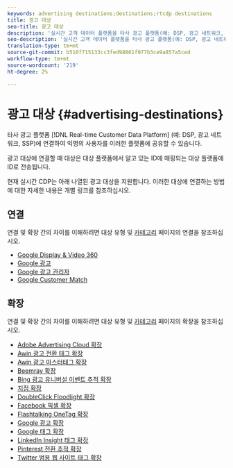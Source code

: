 ```yaml
---
keywords: advertising destinations;destinations;rtcdp destinations
title: 광고 대상
seo-title: 광고 대상
description: '실시간 고객 데이터 플랫폼을 타사 광고 플랫폼(예: DSP, 광고 네트워크, SSP)에 연결하고 익명의 사용자를 이러한 플랫폼에 공유할 수 있습니다.'
seo-description: '실시간 고객 데이터 플랫폼을 타사 광고 플랫폼(예: DSP, 광고 네트워크, SSP)에 연결하고 익명의 사용자를 이러한 플랫폼에 공유할 수 있습니다.'
translation-type: tm+mt
source-git-commit: b510f715133cc3fed98861f977b3ce9a857a5ced
workflow-type: tm+mt
source-wordcount: '219'
ht-degree: 2%

---
```



# 광고 대상 {#advertising-destinations}

타사 광고 플랫폼 [!DNL Real-time Customer Data Platform] (예: DSP, 광고 네트워크, SSP)에 연결하여 익명의 사용자를 이러한 플랫폼에 공유할 수 있습니다.

광고 대상에 연결할 때 대상은 대상 플랫폼에서 알고 있는 ID에 매핑되는 대상 플랫폼에 ID로 전송됩니다.

현재 실시간 CDP는 아래 나열된 광고 대상을 지원합니다. 이러한 대상에 연결하는 방법에 대한 자세한 내용은 개별 링크를 참조하십시오.

## 연결

연결 및 확장 간의 차이를 이해하려면 대상 유형 및 [카테고리](/help/rtcdp/destinations/destination-types.md#connections) 페이지의 연결을 참조하십시오.


* [Google Display &amp; Video 360](/help/rtcdp/destinations/google-dv360-destination.md)
* [Google 광고](/help/rtcdp/destinations/google-ads-destination.md)
* [Google 광고 관리자](/help/rtcdp/destinations/google-ad-manager-destination.md)
* [Google Customer Match](/help/rtcdp/destinations/google-customer-match-destination.md)


## 확장

연결 및 확장 간의 차이를 이해하려면 대상 유형 및 [카테고리](/help/rtcdp/destinations/destination-types.md#extensions) 페이지의 확장을 참조하십시오.

* [Adobe Advertising Cloud 확장](/help/rtcdp/destinations/adobe-advertising-cloud-extension.md)
* [Awin 광고 전환 태그 확장](/help/rtcdp/destinations/awin-conversiontag-extension.md)
* [Awin 광고 마스터태그 확장](/help/rtcdp/destinations/awin-mastertag-extension.md)
* [Beemray 확장](beemray-extension.md)
* [Bing 광고 유니버설 이벤트 추적 확장](/help/rtcdp/destinations/bing-ads-extension.md)
* [지점 확장](/help/rtcdp/destinations/branch-extension.md)
* [DoubleClick Floodlight 확장](/help/rtcdp/destinations/doubleclick-floodlight-extension.md)
* [Facebook 픽셀 확장](/help/rtcdp/destinations/facebook-pixel-extension.md)
* [Flashtalking OneTag 확장](/help/rtcdp/destinations/flashtalking-extension.md)
* [Google 광고 확장](/help/rtcdp/destinations/google-ads-extension.md)
* [Google 태그 확장](/help/rtcdp/destinations/gtag-advertising-extension.md)
* [LinkedIn Insight 태그 확장](linkedin-extension.md)
* [Pinterest 전환 추적 확장](pinterest-extension.md)
* [Twitter 범용 웹 사이트 태그 확장](twitter-uwt-extension.md)